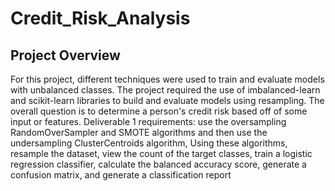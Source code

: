 # Credit_Risk_Analysis

## Project Overview
For this project, different techniques were used to train and evaluate models with unbalanced classes. The project required the use of imbalanced-learn and scikit-learn libraries to build and evaluate models using resampling.  The overall question is to determine a person's credit risk based off of some input or features. 
Deliverable 1 requirements: use the oversampling RandomOverSampler and SMOTE algorithms and then use the undersampling ClusterCentroids algorithm, Using these algorithms, resample the dataset, view the count of the target classes, train a logistic regression classifier, calculate the balanced accuracy score, generate a confusion matrix, and generate a classification report
